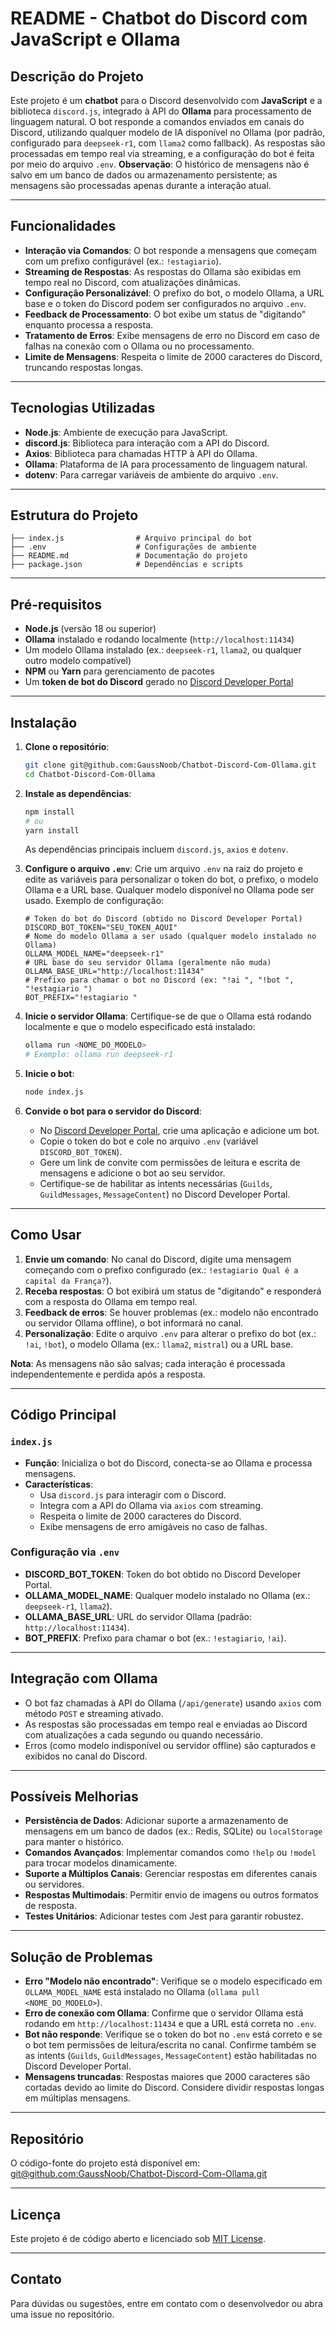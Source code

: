# README - Chatbot do Discord com JavaScript e Ollama

## Descrição do Projeto

Este projeto é um **chatbot** para o Discord desenvolvido com **JavaScript** e a biblioteca `discord.js`, integrado à API do **Ollama** para processamento de linguagem natural. O bot responde a comandos enviados em canais do Discord, utilizando qualquer modelo de IA disponível no Ollama (por padrão, configurado para `deepseek-r1`, com `llama2` como fallback). As respostas são processadas em tempo real via streaming, e a configuração do bot é feita por meio do arquivo `.env`. **Observação**: O histórico de mensagens não é salvo em um banco de dados ou armazenamento persistente; as mensagens são processadas apenas durante a interação atual.

---

## Funcionalidades

- **Interação via Comandos**: O bot responde a mensagens que começam com um prefixo configurável (ex.: `!estagiario`).
- **Streaming de Respostas**: As respostas do Ollama são exibidas em tempo real no Discord, com atualizações dinâmicas.
- **Configuração Personalizável**: O prefixo do bot, o modelo Ollama, a URL base e o token do Discord podem ser configurados no arquivo `.env`.
- **Feedback de Processamento**: O bot exibe um status de "digitando" enquanto processa a resposta.
- **Tratamento de Erros**: Exibe mensagens de erro no Discord em caso de falhas na conexão com o Ollama ou no processamento.
- **Limite de Mensagens**: Respeita o limite de 2000 caracteres do Discord, truncando respostas longas.

---

## Tecnologias Utilizadas

- **Node.js**: Ambiente de execução para JavaScript.
- **discord.js**: Biblioteca para interação com a API do Discord.
- **Axios**: Biblioteca para chamadas HTTP à API do Ollama.
- **Ollama**: Plataforma de IA para processamento de linguagem natural.
- **dotenv**: Para carregar variáveis de ambiente do arquivo `.env`.

---

## Estrutura do Projeto

```
├── index.js                # Arquivo principal do bot
├── .env                    # Configurações de ambiente
├── README.md               # Documentação do projeto
├── package.json            # Dependências e scripts
```

---

## Pré-requisitos

- **Node.js** (versão 18 ou superior)
- **Ollama** instalado e rodando localmente (`http://localhost:11434`)
- Um modelo Ollama instalado (ex.: `deepseek-r1`, `llama2`, ou qualquer outro modelo compatível)
- **NPM** ou **Yarn** para gerenciamento de pacotes
- Um **token de bot do Discord** gerado no [Discord Developer Portal](https://discord.com/developers/applications)

---

## Instalação

1. **Clone o repositório**:
   ```bash
   git clone git@github.com:GaussNoob/Chatbot-Discord-Com-Ollama.git
   cd Chatbot-Discord-Com-Ollama
   ```

2. **Instale as dependências**:
   ```bash
   npm install
   # ou
   yarn install
   ```
   As dependências principais incluem `discord.js`, `axios` e `dotenv`.

3. **Configure o arquivo `.env`**:
   Crie um arquivo `.env` na raiz do projeto e edite as variáveis para personalizar o token do bot, o prefixo, o modelo Ollama e a URL base. Qualquer modelo disponível no Ollama pode ser usado. Exemplo de configuração:
   ```env
   # Token do bot do Discord (obtido no Discord Developer Portal)
   DISCORD_BOT_TOKEN="SEU_TOKEN_AQUI"
   # Nome do modelo Ollama a ser usado (qualquer modelo instalado no Ollama)
   OLLAMA_MODEL_NAME="deepseek-r1"
   # URL base do seu servidor Ollama (geralmente não muda)
   OLLAMA_BASE_URL="http://localhost:11434"
   # Prefixo para chamar o bot no Discord (ex: "!ai ", "!bot ", "!estagiario ")
   BOT_PREFIX="!estagiario "
   ```

4. **Inicie o servidor Ollama**:
   Certifique-se de que o Ollama está rodando localmente e que o modelo especificado está instalado:
   ```bash
   ollama run <NOME_DO_MODELO>
   # Exemplo: ollama run deepseek-r1
   ```

5. **Inicie o bot**:
   ```bash
   node index.js
   ```

6. **Convide o bot para o servidor do Discord**:
   - No [Discord Developer Portal](https://discord.com/developers/applications), crie uma aplicação e adicione um bot.
   - Copie o token do bot e cole no arquivo `.env` (variável `DISCORD_BOT_TOKEN`).
   - Gere um link de convite com permissões de leitura e escrita de mensagens e adicione o bot ao seu servidor.
   - Certifique-se de habilitar as intents necessárias (`Guilds`, `GuildMessages`, `MessageContent`) no Discord Developer Portal.

---

## Como Usar

1. **Envie um comando**: No canal do Discord, digite uma mensagem começando com o prefixo configurado (ex.: `!estagiario Qual é a capital da França?`).
2. **Receba respostas**: O bot exibirá um status de "digitando" e responderá com a resposta do Ollama em tempo real.
3. **Feedback de erros**: Se houver problemas (ex.: modelo não encontrado ou servidor Ollama offline), o bot informará no canal.
4. **Personalização**: Edite o arquivo `.env` para alterar o prefixo do bot (ex.: `!ai`, `!bot`), o modelo Ollama (ex.: `llama2`, `mistral`) ou a URL base.

**Nota**: As mensagens não são salvas; cada interação é processada independentemente e perdida após a resposta.

---

## Código Principal

### `index.js`
- **Função**: Inicializa o bot do Discord, conecta-se ao Ollama e processa mensagens.
- **Características**:
  - Usa `discord.js` para interagir com o Discord.
  - Integra com a API do Ollama via `axios` com streaming.
  - Respeita o limite de 2000 caracteres do Discord.
  - Exibe mensagens de erro amigáveis no caso de falhas.

### Configuração via `.env`
- **DISCORD_BOT_TOKEN**: Token do bot obtido no Discord Developer Portal.
- **OLLAMA_MODEL_NAME**: Qualquer modelo instalado no Ollama (ex.: `deepseek-r1`, `llama2`).
- **OLLAMA_BASE_URL**: URL do servidor Ollama (padrão: `http://localhost:11434`).
- **BOT_PREFIX**: Prefixo para chamar o bot (ex.: `!estagiario`, `!ai`).

---

## Integração com Ollama

- O bot faz chamadas à API do Ollama (`/api/generate`) usando `axios` com método `POST` e streaming ativado.
- As respostas são processadas em tempo real e enviadas ao Discord com atualizações a cada segundo ou quando necessário.
- Erros (como modelo indisponível ou servidor offline) são capturados e exibidos no canal do Discord.

---

## Possíveis Melhorias

- **Persistência de Dados**: Adicionar suporte a armazenamento de mensagens em um banco de dados (ex.: Redis, SQLite) ou `localStorage` para manter o histórico.
- **Comandos Avançados**: Implementar comandos como `!help` ou `!model` para trocar modelos dinamicamente.
- **Suporte a Múltiplos Canais**: Gerenciar respostas em diferentes canais ou servidores.
- **Respostas Multimodais**: Permitir envio de imagens ou outros formatos de resposta.
- **Testes Unitários**: Adicionar testes com Jest para garantir robustez.

---

## Solução de Problemas

- **Erro "Modelo não encontrado"**: Verifique se o modelo especificado em `OLLAMA_MODEL_NAME` está instalado no Ollama (`ollama pull <NOME_DO_MODELO>`).
- **Erro de conexão com Ollama**: Confirme que o servidor Ollama está rodando em `http://localhost:11434` e que a URL está correta no `.env`.
- **Bot não responde**: Verifique se o token do bot no `.env` está correto e se o bot tem permissões de leitura/escrita no canal. Confirme também se as intents (`Guilds`, `GuildMessages`, `MessageContent`) estão habilitadas no Discord Developer Portal.
- **Mensagens truncadas**: Respostas maiores que 2000 caracteres são cortadas devido ao limite do Discord. Considere dividir respostas longas em múltiplas mensagens.

---

## Repositório

O código-fonte do projeto está disponível em:  
[git@github.com:GaussNoob/Chatbot-Discord-Com-Ollama.git](git@github.com:GaussNoob/Chatbot-Discord-Com-Ollama.git)

---

## Licença

Este projeto é de código aberto e licenciado sob [MIT License](LICENSE).

---

## Contato

Para dúvidas ou sugestões, entre em contato com o desenvolvedor ou abra uma issue no repositório.
